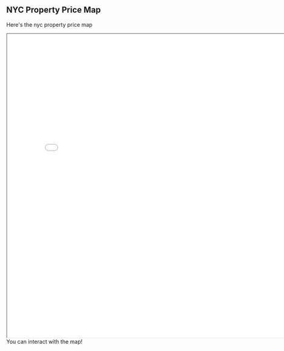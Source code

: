 ## NYC Property Price Map
Here's the nyc property price map
 <iframe src="map.html" height="800" width="800"></iframe> 
 You can interact with the map!
